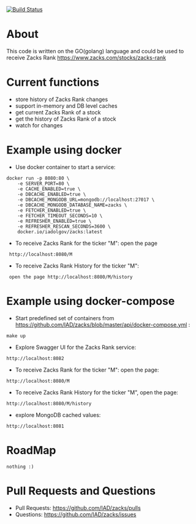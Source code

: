 [![Build Status](https://travis-ci.com/IAD/zacks.svg?branch=master)](https://travis-ci.com/IAD/zacks)

# About
This code is written on the GO(golang) language and could be used to receive Zacks Rank https://www.zacks.com/stocks/zacks-rank

# Current functions
 - store history of Zacks Rank changes
 - support in-memory and DB level caches
 - get current Zacks Rank of a stock
 - get the history of Zacks Rank of a stock
 - watch for changes

# Example using docker
 - Use docker container to start a service: 
```
docker run -p 8080:80 \
    -e SERVER_PORT=80 \
    -e CACHE_ENABLED=true \
    -e DBCACHE_ENABLED=true \
    -e DBCACHE_MONGODB_URL=mongodb://localhost:27017 \
    -e DBCACHE_MONGODB_DATABASE_NAME=zacks \
    -e FETCHER_ENABLED=true \
    -e FETCHER_TIMEOUT_SECONDS=10 \
    -e REFRESHER_ENABLED=true \
    -e REFRESHER_RESCAN_SECONDS=3600 \
    docker.io/iadolgov/zacks:latest 
```
 - To receive Zacks Rank for the ticker "M": open the page
```
 http://localhost:8080/M
```
 - To receive Zacks Rank History for the ticker "M": 
```
 open the page http://localhost:8080/M/history
```

# Example using docker-compose
 - Start predefined set of containers from https://github.com/IAD/zacks/blob/master/api/docker-compose.yml :
```
make up
``` 
 - Explore Swagger UI for the Zacks Rank service:
```
http://localhost:8082
```
 - To receive Zacks Rank for the ticker "M": open the page:
```
http://localhost:8080/M
```
 - To receive Zacks Rank History for the ticker "M", open the page: 
```
http://localhost:8080/M/history
```
 - explore MongoDB cached values:
```
http://localhost:8081
```
 
# RoadMap
    nothing :)
     
 # Pull Requests and Questions
  - Pull Requests: https://github.com/IAD/zacks/pulls
  - Questions: https://github.com/IAD/zacks/issues